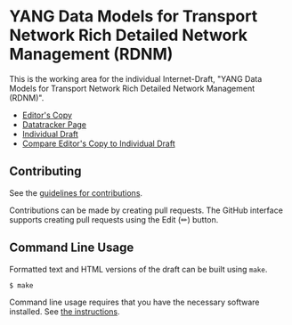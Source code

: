 # YANG Data Models for Transport Network Rich Detailed Network Management (RDNM)

This is the working area for the individual Internet-Draft, "YANG Data Models for Transport Network Rich Detailed Network Management (RDNM)".

* [Editor's Copy](https://italobusi.github.io/rdnm-yang/#go.draft-yu-ccamp-rdnm-yang.html)
* [Datatracker Page](https://datatracker.ietf.org/doc/draft-yu-ccamp-rdnm-yang)
* [Individual Draft](https://datatracker.ietf.org/doc/html/draft-yu-ccamp-rdnm-yang)
* [Compare Editor's Copy to Individual Draft](https://italobusi.github.io/rdnm-yang/#go.draft-yu-ccamp-rdnm-yang.diff)


## Contributing

See the
[guidelines for contributions](https://github.com/italobusi/rdnm-yang/blob/fork/CONTRIBUTING.md).

Contributions can be made by creating pull requests.
The GitHub interface supports creating pull requests using the Edit (✏) button.


## Command Line Usage

Formatted text and HTML versions of the draft can be built using `make`.

```sh
$ make
```

Command line usage requires that you have the necessary software installed.  See
[the instructions](https://github.com/martinthomson/i-d-template/blob/main/doc/SETUP.md).

